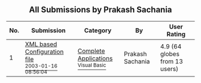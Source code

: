 ﻿<div align="center">

## All Submissions by Prakash Sachania

</div>

No.  | Submission | Category | By   | User Rating
---- | ---------- | -------- | ---- | -----------
1 | [XML based Configuration file<br /><sup>2003-01-16 08:56:04</sup>](https://github.com/Planet-Source-Code/prakash-sachania-xml-based-configuration-file__1-42471) | [Complete Applications<br /><sup>Visual Basic</sup>](../ByCategory/complete-applications__1-27.md) | Prakash Sachania | 4.9 (64 globes from 13 users)
